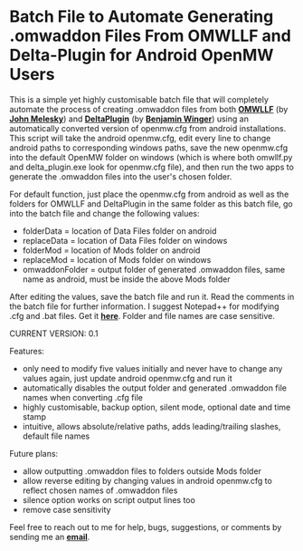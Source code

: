 <h1>Batch File to Automate Generating .omwaddon Files From OMWLLF and Delta-Plugin for Android OpenMW Users</h1>

This is a simple yet highly customisable batch file that will completely automate the process of creating .omwaddon files from both <strong><a href="https://github.com/jmelesky/omwllf">OMWLLF</a></strong> (by <strong><a href="https://github.com/jmelesky">John Melesky</a></strong>) and <strong><a href="https://gitlab.com/bmwinger/delta-plugin/-/releases">DeltaPlugin</a></strong> (by <strong><a href="https://gitlab.com/bmwinger">Benjamin Winger</a></strong>) using an automatically converted version of openmw.cfg from android installations. This script will take the android openmw.cfg, edit every line to change android paths to corresponding windows paths, save the new openmw.cfg into the default OpenMW folder on windows (which is where both omwllf.py and delta_plugin.exe look for openmw.cfg file), and then run the two apps to generate the .omwaddon files into the user's chosen folder.

For default function, just place the openmw.cfg from android as well as the folders for OMWLLF and DeltaPlugin in the same folder as this batch file, go into the batch file and change the following values:

- folderData = location of Data Files folder on android
- replaceData = location of Data Files folder on windows
- folderMod = location of Mods folder on android
- replaceMod = location of Mods folder on windows
- omwaddonFolder = output folder of generated .omwaddon files, same name as android, must be inside the above Mods folder

After editing the values, save the batch file and run it. Read the comments in the batch file for further information. I suggest Notepad++ for modifying .cfg and .bat files. Get it <strong><a href="https://notepad-plus-plus.org/downloads/">here</a></strong>. Folder and file names are case sensitive.

CURRENT VERSION: 0.1

Features:

- only need to modify five values initially and never have to change any values again, just update android openmw.cfg and run it
- automatically disables the output folder and generated .omwaddon file names when converting .cfg file
- highly customisable, backup option, silent mode, optional date and time stamp
- intuitive, allows absolute/relative paths, adds leading/trailing slashes, default file names

Future plans:

- allow outputting .omwaddon files to folders outside Mods folder
- allow reverse editing by changing values in android openmw.cfg to reflect chosen names of .omwaddon files
- silence option works on script output lines too
- remove case sensitivity

Feel free to reach out to me for help, bugs, suggestions, or comments by sending me an <strong><a href="mailto:r_b_inc@yahoo.ca">email</a></strong>.
